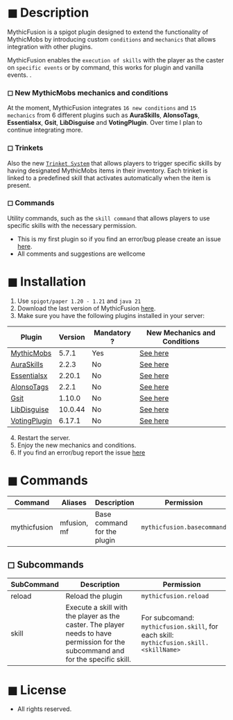 # ◼ Description
MythicFusion is a spigot plugin designed to extend the functionality of MythicMobs by introducing custom `conditions` and `mechanics` that allows integration with other plugins.

MythicFusion enables the `execution of skills` with the player as the caster on `specific events` or by command, this works for plugin and vanilla events. .

### ◻ New MythicMobs mechanics and conditions
At the moment, MythicFusion integrates `16 new conditions` and `15 mechanics` from 6 different plugins such as **AuraSkills**, **AlonsoTags**, **Essentialsx**, **Gsit**, **LibDisguise** and **VotingPlugin**. Over time I plan to continue integrating more.

### ◻ Trinkets
Also the new [`Trinket System`](https://github.com/KellerThompson/MythicFusionWiki/wiki/Trinkets) that allows players to trigger specific skills by having designated MythicMobs items in their inventory. Each trinket is linked to a predefined skill that activates automatically when the item is present.

### ◻ Commands
Utility commands, such as the `skill command` that allows players to use specific skills with the necessary permission.

* This is my first plugin so if you find an error/bug please create an issue [here](https://github.com/KellerThompson/MythicFusionWiki/issues). 
* All comments and suggestions are wellcome

# ◼ Installation 
1. Use `spigot/paper 1.20 - 1.21` and `java 21`
2. Download the last version of MythicFusion [here](https://modrinth.com/plugin/mythicfusion).
3. Make sure you have the following plugins installed in your server:


| Plugin       | Version      | Mandatory ?   | New Mechanics and Conditions |
|--------------|--------------|--------------|--------------|
| [MythicMobs](https://www.spigotmc.org/resources/%E2%9A%94-mythicmobs-free-version-%E2%96%BAthe-1-custom-mob-creator%E2%97%84.5702/)| 5.7.1 | Yes | [See here](https://github.com/KellerThompson/MythicFusionWiki/wiki/Vanilla-Fusion) |
| [AuraSkills](https://www.spigotmc.org/resources/auraskills.81069/)| 2.2.3 | No  | [See here](https://github.com/KellerThompson/MythicFusionWiki/wiki/AuraSkills-Fusion)|
| [Essentialsx](https://essentialsx.net/downloads.html)| 2.20.1 | No | [See here](https://github.com/KellerThompson/MythicFusionWiki/wiki/Essentialsx-Fusion)|
| [AlonsoTags](https://www.spigotmc.org/resources/%E2%9C%85-alonsotags-1-8-%E2%80%A2-unlimited-tags-textures-custom-model-data.83664/)| 2.2.1 | No |  [See here](https://github.com/KellerThompson/MythicFusionWiki/wiki/AlonsoTags-Fusion)|
| [Gsit](https://www.spigotmc.org/resources/gsit-modern-sit-seat-and-chair-lay-and-crawl-plugin-1-16-1-21-1.62325/)| 1.10.0 | No   | [See here](https://github.com/KellerThompson/MythicFusionWiki/wiki/Gsit-Fusion)|
| [LibDisguise](https://www.spigotmc.org/resources/libs-disguises-free.81/)| 10.0.44 | No   | [See here](https://github.com/KellerThompson/MythicFusionWiki/wiki/LibDisguise-Fusion)|
|[VotingPlugin](https://www.spigotmc.org/resources/votingplugin.15358/)|6.17.1|No|[See here](https://github.com/KellerThompson/MythicFusionWiki/wiki/VotingPlugin-Fusion)|

4. Restart the server.
5. Enjoy the new mechanics and conditions.
6. If you find an error/bug report the issue [here](https://github.com/KellerThompson/MythicFusionWiki/issues)

# ◼ Commands
| Command| Aliases| Description|Permission|
|--------------|--------------|--------------|-------------|
| mythicfusion| mfusion, mf | Base command for the plugin| ```mythicfusion.basecommand```|

## ◻ Subcommands
| SubCommand   |Description | Permission |
|--------------|--------------|--------------|
| reload | Reload the plugin| ```mythicfusion.reload```|
| skill | Execute a skill with the player as the caster. The player needs to have permission for the subcommand and for the specific skill. | For subcomand: ```mythicfusion.skill```, for each skill: ```mythicfusion.skill.<skillName>```|

# ◼ License
* All rights reserved.
